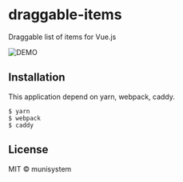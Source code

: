 # draggable-items
Draggable list of items for Vue.js

![DEMO](./image/demo.gif)

## Installation
This application depend on yarn, webpack, caddy.
```
$ yarn
$ webpack
$ caddy
```

## License
MIT © munisystem
